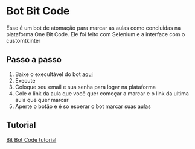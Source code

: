 # Bot Bit Code #
Esse é um bot de atomação para marcar as aulas como concluidas na plataforma One Bit Code. Ele foi feito com Selenium e
a interface com o customtkinter
## Passo a passo ##
1. Baixe o execultável do bot [aqui](https://github.com/KAHISS/Bit_Bot_Code/releases/download/v1.0.0/app.exe)
2. Execute
3. Coloque seu email e sua senha para logar na plataforma
4. Cole o link da aula que você quer começar a marcar e o link da ultima aula que quer marcar
5. Aperte o botão e é so esperar o bot marcar suas aulas

## Tutorial ##
[Bit Bot Code tutorial](https://youtu.be/Sic5SCd2hL0)
